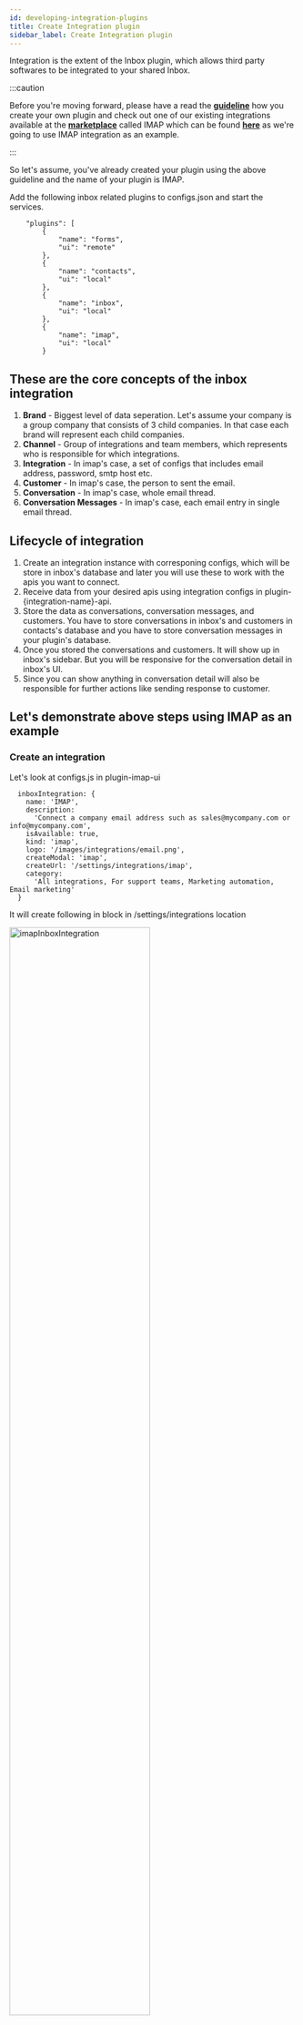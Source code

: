 ```yaml
---
id: developing-integration-plugins
title: Create Integration plugin
sidebar_label: Create Integration plugin
---
```


Integration is the extent of the Inbox plugin, which allows third party softwares to be integrated to your shared Inbox. 

:::caution

Before you're moving forward, please have a read the **<a href="https://docs.erxes.io/docs/developer/developing-plugins">guideline</a>** how you create your own plugin and check out one of our existing integrations available at the **<a href="https://erxes.io/marketplace">marketplace</a>** called IMAP which can be found **<a href="https://github.com/erxes/erxes-community/tree/dev/packages">here</a>** as we're going to use IMAP integration as an example.

:::


So let's assume, you've already created your plugin using the above guideline and the name of your plugin is IMAP.

Add the following inbox related plugins to configs.json and start the services.

```
	"plugins": [
		{
			"name": "forms",
			"ui": "remote"
		},
		{
			"name": "contacts",
			"ui": "local"
		},
		{
			"name": "inbox",
			"ui": "local"
		},
		{
			"name": "imap",
			"ui": "local"
		}
```

## These are the core concepts of the inbox integration

1. **Brand** - Biggest level of data seperation. Let's assume your company is a group company that consists of 3 child companies. In that case each brand will represent each child companies.
2. **Channel** - Group of integrations and team members, which represents who is responsible for which integrations.
3. **Integration** - In imap's case, a set of configs that includes email address, password, smtp host etc.
4. **Customer** - In imap's case, the person to sent the email.
5. **Conversation** - In imap's case, whole email thread.
6. **Conversation Messages** - In imap's case, each email entry in single email thread.

## Lifecycle of integration

1. Create an integration instance with corresponing configs, which will be store in inbox's database and later you will use these to work with the apis you want to connect.
2. Receive data from your desired apis using integration configs in plugin-{integration-name}-api.
3. Store the data as conversations, conversation messages, and customers. You have to store conversations in inbox's and customers in contacts's database and you have to store conversation messages in your plugin's database.
4. Once you stored the conversations and customers. It will show up in inbox's sidebar. But you will be responsive for the conversation detail in inbox's UI.
5. Since you can show anything in conversation detail will also be responsible for further actions like sending response to customer.

## Let's demonstrate above steps using IMAP as an example
### Create an integration

Let's look at configs.js in plugin-imap-ui

```
  inboxIntegration: {
    name: 'IMAP',
    description:
      'Connect a company email address such as sales@mycompany.com or info@mycompany.com',
    isAvailable: true,
    kind: 'imap',
    logo: '/images/integrations/email.png',
    createModal: 'imap',
    createUrl: '/settings/integrations/imap',
    category:
      'All integrations, For support teams, Marketing automation, Email marketing'
  }
```

It will create following in block in /settings/integrations location

<img src="https://erxes-docs.s3.us-west-2.amazonaws.com/imapInboxIntegration.png" width ="70%" alt="imapInboxIntegration" />

```
    "./inboxIntegrationForm": "./src/components/IntegrationForm.tsx",
```

and

```
  inboxIntegrationForm: './inboxIntegrationForm',
```

these lines will show ```./src/components/IntegrationForm.tsx``` component when you click on the add link in the above picture

<img src="https://erxes-docs.s3.us-west-2.amazonaws.com/imapIntegrationForm.png" width ="70%" alt="imapIntegrationForm" />

When you click on the save button it will send message to ```plugin-imap-api```. So you have to write a consumer like following

```
  consumeRPCQueue(
    'imap:createIntegration',
    async ({ subdomain, data: { doc, integrationId } }) => {
      const models = await generateModels(subdomain);

      const integration = await models.Integrations.create({
        inboxId: integrationId,
        ...doc
      });

      await listenIntegration(subdomain, integration);

      await models.Logs.createLog({
        type: 'info',
        message: `Started syncing ${integration.user}`
      });

      return {
        status: 'success'
      };
    }
  );
  ```

  <a href="https://github.com/erxes/erxes-community/blob/dev/packages/plugin-imap-api/src/messageBroker.ts">here is the example</a>

### Receive data from your desired APIs

<a href="https://github.com/erxes/erxes-community/blob/dev/packages/plugin-imap-api/src/utils.ts">here is the code example</a>

### Store the data

1.

```
        const apiCustomerResponse = await sendContactsMessage({
          subdomain,
          action: 'customers.createCustomer',
          data: {
            integrationId: integration.inboxId,
            primaryEmail: from
          },
          isRPC: true
        });
```

it will send a createCustomer message to contacts plugin and contact plugin will store it in it's database

2.

```
      const { _id } = await sendInboxMessage({
        subdomain,
        action: 'integrations.receive',
        data: {
          action: 'create-or-update-conversation',
          payload: JSON.stringify({
            integrationId: integration.inboxId,
            customerId,
            createdAt: msg.date,
            content: msg.subject
          })
        },
        isRPC: true
      });
```

it will send a create or update conversation message to inbox plugin and inbox plugin will store it in it's database

### Conversation detail

in configs.js of plugin-imap-ui


```
    "./inboxConversationDetail": "./src/components/ConversationDetail.tsx",
```

and 

```
  inboxConversationDetail: './inboxConversationDetail',
```

will render ```./src/components/ConversationDetail.tsx``` component in conversation detail section of inbox ui

<img src="https://erxes-docs.s3.us-west-2.amazonaws.com/imapInboxConversationDetail.png" width ="100%" alt="imapInboxConversationDetail" />

